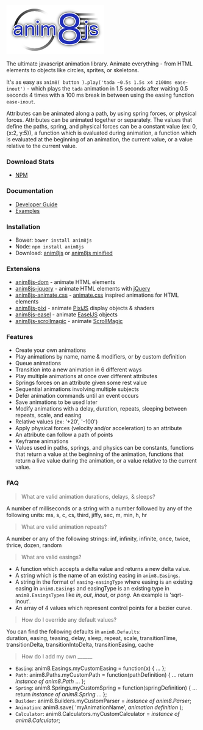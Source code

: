 ![logo](images/anim8js-logo.png)

The ultimate javascript animation library. Animate everything - from HTML elements to objects like circles, sprites, or skeletons.

It's as easy as `anim8( button ).play('tada ~0.5s 1.5s x4 z100ms ease-inout')` - which plays the `tada` animation
in 1.5 seconds after waiting 0.5 seconds 4 times with a 100 ms break in between using the easing function `ease-inout`.

Attributes can be animated along a path, by using spring forces, or physical forces.
Attributes can be animated together or separately.
The values that define the paths, spring, and physical forces can be a constant value (ex: 0, {x:2, y:5}), a function which is evaluated during animation, a function which is evaluated at the beginning of an animation, the current value, or a value relative to the current value.

### Download Stats

- [NPM](http://npmcharts.com/compare/anim8js,anim8js-pixi,anim8js-jquery,anim8js-animate.css,anim8js-easel,anim8js-dom)

### Documentation

- [Developer Guide](docs/README.md)
- [Examples](http://anim8js.github.io/anim8js/examples.html)

### Installation

- Bower: `bower install anim8js`
- Node: `npm install anim8js`
- Download: [anim8js](https://raw.githubusercontent.com/anim8js/anim8js/master/build/anim8js.js) or [anim8js minified](https://raw.githubusercontent.com/anim8js/anim8js/master/build/anim8js.min.js)

### Extensions

- [anim8js-dom](http://github.com/anim8js/anim8js-dom) - animate HTML elements
- [anim8js-jquery](http://github.com/anim8js/anim8js-jquery) - animate HTML elements with [jQuery](http://jquery.com/)
- [anim8js-animate.css](http://github.com/anim8js/anim8js-animate.css) - [animate.css](https://daneden.github.io/animate.css/) inspired animations for HTML elements
- [anim8js-pixi](http://github.com/anim8js/anim8js-pixi) - animate [PixiJS](http://www.pixijs.com) display objects & shaders
- [anim8js-easel](http://github.com/anim8js/anim8js-easel) - animate [EaselJS](http://www.createjs.com/easeljs) objects
- [anim8js-scrollmagic](http://github.com/anim8js/anim8js-scrollmagic) - animate [ScrollMagic](http://scrollmagic.io)

### Features  
- Create your own animations
- Play animations by name, name & modifiers, or by custom definition
- Queue animations
- Transition into a new animation in 6 different ways
- Play multiple animations at once over different attributes
- Springs forces on an attribute given some rest value
- Sequential animations involving multiple subjects
- Defer animation commands until an event occurs
- Save animations to be used later
- Modify animations with a delay, duration, repeats, sleeping between repeats, scale, and easing
- Relative values (ex: '+20', '-100')
- Apply physical forces (velocity and/or acceleration) to an attribute
- An attribute can follow a path of points
- Keyframe animations
- Values used in paths, springs, and physics can be constants, functions that return a value at the beginning of the animation, functions that return a live value during the animation, or a value relative to the current value.

### FAQ  
> What are valid animation durations, delays, & sleeps?

A number of milliseconds or a string with a number followed by any of the following units: ms, s, c, cs, third, jiffy, sec, m, min, h, hr

> What are valid animation repeats?  

A number or any of the following strings: inf, infinity, infinite, once, twice, thrice, dozen, random

> What are valid easings?  

- A function which accepts a delta value and returns a new delta value.
- A string which is the name of an existing easing in `anim8.Easings`.
- A string in the format of `easing-easingType` where easing is an existing easing in `anim8.Easings` and easingType is an existing type in `anim8.EasingsTypes` like *in*, *out*, *inout*, or *pong*. An example is 'sqrt-inout'.
- An array of 4 values which represent control points for a bezier curve.

> How do I override any default values?  

You can find the following defaults in `anim8.Defaults`:  
duration, easing, teasing, delay, sleep, repeat, scale, transitionTime, transitionDelta, transitionIntoDelta,
transitionEasing, cache

> How do I add my own ______  

- `Easing`: anim8.Easings.myCustomEasing = function(x) { ... };
- `Path`: anim8.Paths.myCustomPath = function(pathDefinition) { ... return *instance of anim8.Path* ... };
- `Spring`: anim8.Springs.myCustomSpring = function(springDefinition) { ... return *instance of anim8.Spring* ... };
- `Builder`: anim8.Builders.myCustomParser = *instance of anim8.Parser*;
- `Animation`: anim8.save( 'myAnimationName', *animation definition* );
- `Calculator`: anim8.Calculators.myCustomCalculator = *instance of anim8.Calculator*;
